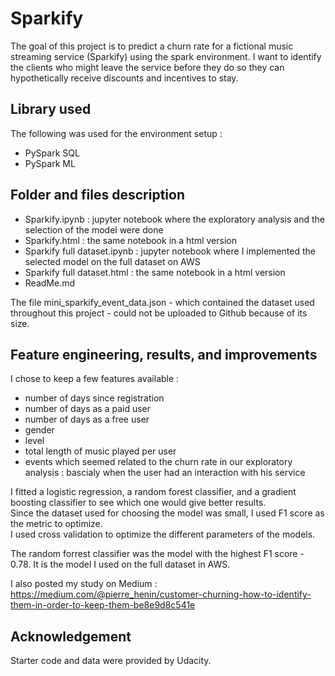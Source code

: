 # Sparkify
The goal of this project is to predict a churn rate for a fictional music streaming service (Sparkify) using the spark environment. I want to identify the clients who might leave the service before they do so they can hypothetically receive discounts and incentives to stay.


## Library used
The following was used for the environment setup :  
- PySpark SQL  
- PySpark ML  


## Folder and files description
- Sparkify.ipynb : jupyter notebook where the exploratory analysis and the selection of the model were done  
- Sparkify.html : the same notebook in a html version  
- Sparkify full dataset.ipynb : jupyter notebook where I implemented the selected model on the full dataset on AWS  
- Sparkify full dataset.html : the same notebook in a html version  
- ReadMe.md  

The file mini_sparkify_event_data.json - which contained the dataset used throughout this project - could not be uploaded to Github because of its size.


## Feature engineering, results, and improvements
I chose to keep a few features available :  
- number of days since registration  
- number of days as a paid user  
- number of days as a free user  
- gender  
- level  
- total length of music played per user  
- events which seemed related to the churn rate in our exploratory analysis : bascialy when the user had an interaction with his service  

I fitted a logistic regression, a random forest classifier, and a gradient boosting classifier to see which one would give better results.  
Since the dataset used for choosing the model was small, I used F1 score as the metric to optimize.  
I used cross validation to optimize the different parameters of the models.  

The random forrest classifier was the model with the highest F1 score - 0.78. It is the model I used on the full dataset in AWS.

I also posted my study on Medium : https://medium.com/@pierre_henin/customer-churning-how-to-identify-them-in-order-to-keep-them-be8e9d8c541e


## Acknowledgement
Starter code and data were provided by Udacity.
